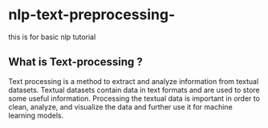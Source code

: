 # nlp-text-preprocessing-
this is for basic nlp tutorial

## What is Text-processing ? 
Text processing is a method to extract and analyze information from textual datasets. Textual datasets contain data in text formats and are used to store some useful information. Processing the textual data is important in order to clean, analyze, and visualize the data and further use it for machine learning models.
